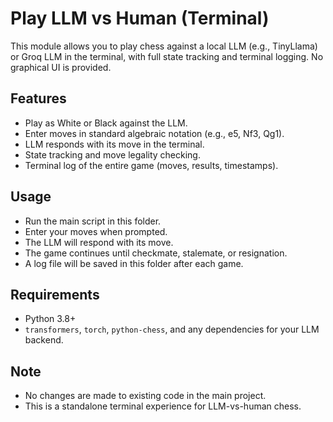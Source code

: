 # Play LLM vs Human (Terminal)

This module allows you to play chess against a local LLM (e.g., TinyLlama) or Groq LLM in the terminal, with full state tracking and terminal logging. No graphical UI is provided.

## Features
- Play as White or Black against the LLM.
- Enter moves in standard algebraic notation (e.g., e5, Nf3, Qg1).
- LLM responds with its move in the terminal.
- State tracking and move legality checking.
- Terminal log of the entire game (moves, results, timestamps).

## Usage
- Run the main script in this folder.
- Enter your moves when prompted.
- The LLM will respond with its move.
- The game continues until checkmate, stalemate, or resignation.
- A log file will be saved in this folder after each game.

## Requirements
- Python 3.8+
- `transformers`, `torch`, `python-chess`, and any dependencies for your LLM backend.

## Note
- No changes are made to existing code in the main project.
- This is a standalone terminal experience for LLM-vs-human chess. 